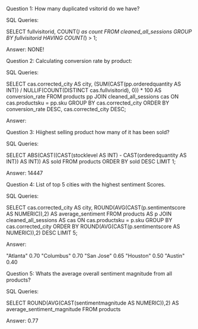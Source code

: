 Question 1: How many duplicated vsitorid do we have? 

SQL Queries:

SELECT fullvisitorid, COUNT(*) as count
FROM cleaned_all_sessions
GROUP BY fullvisitorid
HAVING COUNT(*) > 1;


Answer: 
NONE! 



Question 2: Calculating conversion rate by product: 

SQL Queries:

  SELECT 
    cas.corrected_city AS city, 
    (SUM(CAST(pp.orderedquantity AS INT)) / NULLIF(COUNT(DISTINCT cas.fullvisitorid), 0)) * 100 AS conversion_rate
FROM 
    products pp
JOIN 
    cleaned_all_sessions cas ON cas.productsku = pp.sku
GROUP BY 
    cas.corrected_city
ORDER BY 
    conversion_rate DESC, cas.corrected_city DESC;


Answer:




Question 3: Hiighest selling product how many of it has been sold? 

SQL Queries:

SELECT 
    ABS(CAST((CAST(stocklevel AS INT) - CAST(orderedquantity AS INT)) AS INT)) AS sold 
FROM 
    products
	ORDER BY sold  DESC
	LIMIT 1;



Answer:
14447 



Question 4: List of top 5 cities with the highest sentiment Scores. 

SQL Queries:

SELECT 
    cas.corrected_city AS city, ROUND(AVG(CAST(p.sentimentscore AS NUMERIC)),2) AS average_sentiment
FROM 
    products AS p
JOIN
    cleaned_all_sessions AS cas
ON
    cas.productsku = p.sku 
GROUP BY
    cas.corrected_city
	ORDER BY ROUND(AVG(CAST(p.sentimentscore AS NUMERIC)),2) DESC
	LIMIT 5; 
	


Answer:

"Atlanta"	0.70
"Columbus"	0.70
"San Jose"	0.65
"Houston"	0.50
"Austin"	0.40



Question 5: Whats the average overall sentiment magnitude from all products? 

SQL Queries:

SELECT 
    ROUND(AVG(CAST(sentimentmagnitude AS NUMERIC)),2) AS average_sentiment_magnitude 
FROM 
    products 


Answer: 0.77
